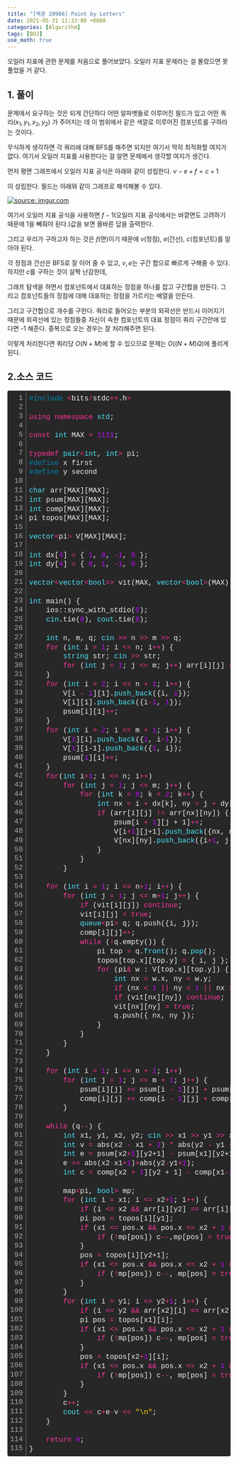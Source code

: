 ```yaml
---
title: "[백준 20966] Paint by Letters"
date: 2021-05-31 11:33:00 +0800
categories: [Algorithm]
tags: [BOJ]
use_math: true
---
```




  오일러 지표에 관한 문제를 처음으로 풀어보았다. 오일러 지표 문제라는 걸 몰랐으면 못 풀었을 거 같다.

## 1. 풀이

  문제에서 요구하는 것은 되게 간단하다 어떤 알파벳들로 이루어진 필드가 있고 어떤 쿼리$(x_1, y_1, x_2, y_2)$ 가 주어지는 데 이 범위에서 같은 색깔로 이루어진 컴포넌트를 구하라는 것이다.

 무식하게 생각하면 각 쿼리에 대해 BFS를 해주면 되지만 여기서 딱히 최적화할 여지가 없다. 여기서 오일러 지표를 사용한다는 걸 알면 문제에서 생각할 여지가 생긴다.

 먼저 평면 그래프에서 오일러 지표 공식은 아래와 같이 성립한다. $v-e+f=c+1$

이 성립한다.  필드는 아래와 같이 그래프로 해석해볼 수 있다.

<a href="https://imgur.com/cA6btIR"><img src="https://i.imgur.com/cA6btIR.png" title="source: imgur.com" /></a>

 여기서 오일러 지표 공식을 사용하면 $f-1$(오일러 지표 공식에서는 바깥면도 고려하기 때문에 1을 빼줘야 된다.)값을 보면 올바른 답을 출력한다.

 그리고 우리가 구하고자 하는 것은 $f$(면)이기 때문에 $v$(정점), $e$(간선), $c$(컴포넌트)를 알아야 된다.

 각 정점과 간선은 BFS로 잘 이어 줄 수 있고, $v, e$는 구간 합으로 빠르게 구해줄 수 있다. 하지만 $c$를 구하는 것이 살짝 난감한데,

 그래프 탐색을 하면서 컴포넌트에서 대표하는 정점을 하나를 잡고 구간합을 만든다. 그리고 컴포넌트들의 정점에 대해 대표하는 정점을 가르키는 배열을 만든다.

 그리고 구간합으로 개수를 구한다. 쿼리로 들어오는 부분의 외곽선은 반드시 이어지기 때문에 외곽선에 있는 정점들중 자신이 속한 컴포넌트의 대표 정점이 쿼리 구간안에 있다면 -1 해준다. 중복으로 오는 경우는 잘 처리해주면 된다.

 이렇게 처리한다면 쿼리당 $O(N+M)$에 할 수 있으므로 문제는 $O((N+M)Q)$에 풀리게 된다.

## 2.소스 코드

<div class="colorscripter-code" style="color:#f0f0f0;font-family:Consolas, 'Liberation Mono', Menlo, Courier, monospace !important; position:relative !important;overflow:auto"><table class="colorscripter-code-table" style="margin:0;padding:0;border:none;background-color:#272727;border-radius:4px;" cellspacing="0" cellpadding="0"><tr><td style="padding:6px;border-right:2px solid #4f4f4f"><div style="margin:0;padding:0;word-break:normal;text-align:right;color:#aaa;font-family:Consolas, 'Liberation Mono', Menlo, Courier, monospace !important;line-height:130%"><div style="line-height:130%">1</div><div style="line-height:130%">2</div><div style="line-height:130%">3</div><div style="line-height:130%">4</div><div style="line-height:130%">5</div><div style="line-height:130%">6</div><div style="line-height:130%">7</div><div style="line-height:130%">8</div><div style="line-height:130%">9</div><div style="line-height:130%">10</div><div style="line-height:130%">11</div><div style="line-height:130%">12</div><div style="line-height:130%">13</div><div style="line-height:130%">14</div><div style="line-height:130%">15</div><div style="line-height:130%">16</div><div style="line-height:130%">17</div><div style="line-height:130%">18</div><div style="line-height:130%">19</div><div style="line-height:130%">20</div><div style="line-height:130%">21</div><div style="line-height:130%">22</div><div style="line-height:130%">23</div><div style="line-height:130%">24</div><div style="line-height:130%">25</div><div style="line-height:130%">26</div><div style="line-height:130%">27</div><div style="line-height:130%">28</div><div style="line-height:130%">29</div><div style="line-height:130%">30</div><div style="line-height:130%">31</div><div style="line-height:130%">32</div><div style="line-height:130%">33</div><div style="line-height:130%">34</div><div style="line-height:130%">35</div><div style="line-height:130%">36</div><div style="line-height:130%">37</div><div style="line-height:130%">38</div><div style="line-height:130%">39</div><div style="line-height:130%">40</div><div style="line-height:130%">41</div><div style="line-height:130%">42</div><div style="line-height:130%">43</div><div style="line-height:130%">44</div><div style="line-height:130%">45</div><div style="line-height:130%">46</div><div style="line-height:130%">47</div><div style="line-height:130%">48</div><div style="line-height:130%">49</div><div style="line-height:130%">50</div><div style="line-height:130%">51</div><div style="line-height:130%">52</div><div style="line-height:130%">53</div><div style="line-height:130%">54</div><div style="line-height:130%">55</div><div style="line-height:130%">56</div><div style="line-height:130%">57</div><div style="line-height:130%">58</div><div style="line-height:130%">59</div><div style="line-height:130%">60</div><div style="line-height:130%">61</div><div style="line-height:130%">62</div><div style="line-height:130%">63</div><div style="line-height:130%">64</div><div style="line-height:130%">65</div><div style="line-height:130%">66</div><div style="line-height:130%">67</div><div style="line-height:130%">68</div><div style="line-height:130%">69</div><div style="line-height:130%">70</div><div style="line-height:130%">71</div><div style="line-height:130%">72</div><div style="line-height:130%">73</div><div style="line-height:130%">74</div><div style="line-height:130%">75</div><div style="line-height:130%">76</div><div style="line-height:130%">77</div><div style="line-height:130%">78</div><div style="line-height:130%">79</div><div style="line-height:130%">80</div><div style="line-height:130%">81</div><div style="line-height:130%">82</div><div style="line-height:130%">83</div><div style="line-height:130%">84</div><div style="line-height:130%">85</div><div style="line-height:130%">86</div><div style="line-height:130%">87</div><div style="line-height:130%">88</div><div style="line-height:130%">89</div><div style="line-height:130%">90</div><div style="line-height:130%">91</div><div style="line-height:130%">92</div><div style="line-height:130%">93</div><div style="line-height:130%">94</div><div style="line-height:130%">95</div><div style="line-height:130%">96</div><div style="line-height:130%">97</div><div style="line-height:130%">98</div><div style="line-height:130%">99</div><div style="line-height:130%">100</div><div style="line-height:130%">101</div><div style="line-height:130%">102</div><div style="line-height:130%">103</div><div style="line-height:130%">104</div><div style="line-height:130%">105</div><div style="line-height:130%">106</div><div style="line-height:130%">107</div><div style="line-height:130%">108</div><div style="line-height:130%">109</div><div style="line-height:130%">110</div><div style="line-height:130%">111</div><div style="line-height:130%">112</div><div style="line-height:130%">113</div><div style="line-height:130%">114</div><div style="line-height:130%">115</div></div></td><td style="padding:6px 0;text-align:left"><div style="margin:0;padding:0;color:#f0f0f0;font-family:Consolas, 'Liberation Mono', Menlo, Courier, monospace !important;line-height:130%"><div style="padding:0 6px; white-space:pre; line-height:130%"><span style="color:#0086b3">#include</span>&nbsp;<span style="color:#aaffaa"></span><span style="color:#ff3399">&lt;</span>bits<span style="color:#aaffaa"></span><span style="color:#ff3399">/</span>stdc<span style="color:#aaffaa"></span><span style="color:#ff3399">+</span><span style="color:#aaffaa"></span><span style="color:#ff3399">+</span>.h<span style="color:#aaffaa"></span><span style="color:#ff3399">&gt;</span></div><div style="padding:0 6px; white-space:pre; line-height:130%">&nbsp;</div><div style="padding:0 6px; white-space:pre; line-height:130%"><span style="color:#ff3399">using</span>&nbsp;<span style="color:#ff3399">namespace</span>&nbsp;<span style="color:#4be6fa">std</span>;</div><div style="padding:0 6px; white-space:pre; line-height:130%">&nbsp;</div><div style="padding:0 6px; white-space:pre; line-height:130%"><span style="color:#ff3399">const</span>&nbsp;<span style="color:#4be6fa">int</span>&nbsp;MAX&nbsp;<span style="color:#aaffaa"></span><span style="color:#ff3399">=</span>&nbsp;<span style="color:#c10aff">1111</span>;</div><div style="padding:0 6px; white-space:pre; line-height:130%">&nbsp;</div><div style="padding:0 6px; white-space:pre; line-height:130%"><span style="color:#ff3399">typedef</span>&nbsp;<span style="color:#4be6fa">pair</span><span style="color:#ff3399">&lt;</span><span style="color:#4be6fa">int</span>,&nbsp;<span style="color:#4be6fa">int</span><span style="color:#ff3399">&gt;</span>&nbsp;pi;</div><div style="padding:0 6px; white-space:pre; line-height:130%"><span style="color:#0086b3">#define</span>&nbsp;x&nbsp;first</div><div style="padding:0 6px; white-space:pre; line-height:130%"><span style="color:#0086b3">#define</span>&nbsp;y&nbsp;second</div><div style="padding:0 6px; white-space:pre; line-height:130%">&nbsp;</div><div style="padding:0 6px; white-space:pre; line-height:130%"><span style="color:#4be6fa">char</span>&nbsp;arr[MAX][MAX];</div><div style="padding:0 6px; white-space:pre; line-height:130%"><span style="color:#4be6fa">int</span>&nbsp;psum[MAX][MAX];</div><div style="padding:0 6px; white-space:pre; line-height:130%"><span style="color:#4be6fa">int</span>&nbsp;comp[MAX][MAX];</div><div style="padding:0 6px; white-space:pre; line-height:130%">pi&nbsp;topos[MAX][MAX];</div><div style="padding:0 6px; white-space:pre; line-height:130%">&nbsp;</div><div style="padding:0 6px; white-space:pre; line-height:130%"><span style="color:#4be6fa">vector</span><span style="color:#ff3399">&lt;</span>pi<span style="color:#aaffaa"></span><span style="color:#ff3399">&gt;</span>&nbsp;V[MAX][MAX];</div><div style="padding:0 6px; white-space:pre; line-height:130%">&nbsp;</div><div style="padding:0 6px; white-space:pre; line-height:130%"><span style="color:#4be6fa">int</span>&nbsp;dx[<span style="color:#c10aff">4</span>]&nbsp;<span style="color:#aaffaa"></span><span style="color:#ff3399">=</span>&nbsp;{&nbsp;<span style="color:#c10aff">1</span>,&nbsp;<span style="color:#c10aff">0</span>,&nbsp;<span style="color:#aaffaa"></span><span style="color:#ff3399">-</span><span style="color:#c10aff">1</span>,&nbsp;<span style="color:#c10aff">0</span>&nbsp;};</div><div style="padding:0 6px; white-space:pre; line-height:130%"><span style="color:#4be6fa">int</span>&nbsp;dy[<span style="color:#c10aff">4</span>]&nbsp;<span style="color:#aaffaa"></span><span style="color:#ff3399">=</span>&nbsp;{&nbsp;<span style="color:#c10aff">0</span>,&nbsp;<span style="color:#c10aff">1</span>,&nbsp;<span style="color:#aaffaa"></span><span style="color:#ff3399">-</span><span style="color:#c10aff">1</span>,&nbsp;<span style="color:#c10aff">0</span>&nbsp;};</div><div style="padding:0 6px; white-space:pre; line-height:130%">&nbsp;</div><div style="padding:0 6px; white-space:pre; line-height:130%"><span style="color:#4be6fa">vector</span><span style="color:#ff3399">&lt;</span><span style="color:#4be6fa">vector</span><span style="color:#ff3399">&lt;</span><span style="color:#4be6fa">bool</span><span style="color:#ff3399">&gt;</span><span style="color:#aaffaa"></span><span style="color:#ff3399">&gt;</span>&nbsp;vit(MAX,&nbsp;<span style="color:#4be6fa">vector</span><span style="color:#ff3399">&lt;</span><span style="color:#4be6fa">bool</span><span style="color:#ff3399">&gt;</span>(MAX));</div><div style="padding:0 6px; white-space:pre; line-height:130%">&nbsp;</div><div style="padding:0 6px; white-space:pre; line-height:130%"><span style="color:#4be6fa">int</span>&nbsp;main()&nbsp;{</div><div style="padding:0 6px; white-space:pre; line-height:130%">&nbsp;&nbsp;&nbsp;&nbsp;ios::sync_with_stdio(<span style="color:#c10aff">0</span>);</div><div style="padding:0 6px; white-space:pre; line-height:130%">&nbsp;&nbsp;&nbsp;&nbsp;<span style="color:#4be6fa">cin</span>.tie(<span style="color:#c10aff">0</span>),&nbsp;<span style="color:#4be6fa">cout</span>.tie(<span style="color:#c10aff">0</span>);</div><div style="padding:0 6px; white-space:pre; line-height:130%">&nbsp;</div><div style="padding:0 6px; white-space:pre; line-height:130%">&nbsp;&nbsp;&nbsp;&nbsp;<span style="color:#4be6fa">int</span>&nbsp;n,&nbsp;m,&nbsp;q;&nbsp;<span style="color:#4be6fa">cin</span>&nbsp;<span style="color:#aaffaa"></span><span style="color:#ff3399">&gt;</span><span style="color:#aaffaa"></span><span style="color:#ff3399">&gt;</span>&nbsp;n&nbsp;<span style="color:#aaffaa"></span><span style="color:#ff3399">&gt;</span><span style="color:#aaffaa"></span><span style="color:#ff3399">&gt;</span>&nbsp;m&nbsp;<span style="color:#aaffaa"></span><span style="color:#ff3399">&gt;</span><span style="color:#aaffaa"></span><span style="color:#ff3399">&gt;</span>&nbsp;q;</div><div style="padding:0 6px; white-space:pre; line-height:130%">&nbsp;&nbsp;&nbsp;&nbsp;<span style="color:#ff3399">for</span>&nbsp;(<span style="color:#4be6fa">int</span>&nbsp;i&nbsp;<span style="color:#aaffaa"></span><span style="color:#ff3399">=</span>&nbsp;<span style="color:#c10aff">1</span>;&nbsp;i&nbsp;<span style="color:#aaffaa"></span><span style="color:#ff3399">&lt;</span><span style="color:#aaffaa"></span><span style="color:#ff3399">=</span>&nbsp;n;&nbsp;i<span style="color:#aaffaa"></span><span style="color:#ff3399">+</span><span style="color:#aaffaa"></span><span style="color:#ff3399">+</span>)&nbsp;{</div><div style="padding:0 6px; white-space:pre; line-height:130%">&nbsp;&nbsp;&nbsp;&nbsp;&nbsp;&nbsp;&nbsp;&nbsp;<span style="color:#4be6fa">string</span>&nbsp;str;&nbsp;<span style="color:#4be6fa">cin</span>&nbsp;<span style="color:#aaffaa"></span><span style="color:#ff3399">&gt;</span><span style="color:#aaffaa"></span><span style="color:#ff3399">&gt;</span>&nbsp;str;</div><div style="padding:0 6px; white-space:pre; line-height:130%">&nbsp;&nbsp;&nbsp;&nbsp;&nbsp;&nbsp;&nbsp;&nbsp;<span style="color:#ff3399">for</span>&nbsp;(<span style="color:#4be6fa">int</span>&nbsp;j&nbsp;<span style="color:#aaffaa"></span><span style="color:#ff3399">=</span>&nbsp;<span style="color:#c10aff">1</span>;&nbsp;j&nbsp;<span style="color:#aaffaa"></span><span style="color:#ff3399">&lt;</span><span style="color:#aaffaa"></span><span style="color:#ff3399">=</span>&nbsp;m;&nbsp;j<span style="color:#aaffaa"></span><span style="color:#ff3399">+</span><span style="color:#aaffaa"></span><span style="color:#ff3399">+</span>)&nbsp;arr[i][j]&nbsp;<span style="color:#aaffaa"></span><span style="color:#ff3399">=</span>&nbsp;str[j<span style="color:#aaffaa"></span><span style="color:#ff3399">-</span><span style="color:#c10aff">1</span>];</div><div style="padding:0 6px; white-space:pre; line-height:130%">&nbsp;&nbsp;&nbsp;&nbsp;}</div><div style="padding:0 6px; white-space:pre; line-height:130%">&nbsp;&nbsp;&nbsp;&nbsp;<span style="color:#ff3399">for</span>&nbsp;(<span style="color:#4be6fa">int</span>&nbsp;i&nbsp;<span style="color:#aaffaa"></span><span style="color:#ff3399">=</span>&nbsp;<span style="color:#c10aff">2</span>;&nbsp;i&nbsp;<span style="color:#aaffaa"></span><span style="color:#ff3399">&lt;</span><span style="color:#aaffaa"></span><span style="color:#ff3399">=</span>&nbsp;n&nbsp;<span style="color:#aaffaa"></span><span style="color:#ff3399">+</span>&nbsp;<span style="color:#c10aff">1</span>;&nbsp;i<span style="color:#aaffaa"></span><span style="color:#ff3399">+</span><span style="color:#aaffaa"></span><span style="color:#ff3399">+</span>)&nbsp;{</div><div style="padding:0 6px; white-space:pre; line-height:130%">&nbsp;&nbsp;&nbsp;&nbsp;&nbsp;&nbsp;&nbsp;&nbsp;V[i&nbsp;<span style="color:#aaffaa"></span><span style="color:#ff3399">-</span>&nbsp;<span style="color:#c10aff">1</span>][1].<span style="color:#4be6fa">push_back</span>({i,&nbsp;<span style="color:#c10aff">1</span>});</div><div style="padding:0 6px; white-space:pre; line-height:130%">&nbsp;&nbsp;&nbsp;&nbsp;&nbsp;&nbsp;&nbsp;&nbsp;V[i][1].<span style="color:#4be6fa">push_back</span>({i<span style="color:#aaffaa"></span><span style="color:#ff3399">-</span><span style="color:#c10aff">1</span>,&nbsp;<span style="color:#c10aff">1</span>});</div><div style="padding:0 6px; white-space:pre; line-height:130%">&nbsp;&nbsp;&nbsp;&nbsp;&nbsp;&nbsp;&nbsp;&nbsp;psum[i][1]<span style="color:#aaffaa"></span><span style="color:#ff3399">+</span><span style="color:#aaffaa"></span><span style="color:#ff3399">+</span>;</div><div style="padding:0 6px; white-space:pre; line-height:130%">&nbsp;&nbsp;&nbsp;&nbsp;}</div><div style="padding:0 6px; white-space:pre; line-height:130%">&nbsp;&nbsp;&nbsp;&nbsp;<span style="color:#ff3399">for</span>&nbsp;(<span style="color:#4be6fa">int</span>&nbsp;i&nbsp;<span style="color:#aaffaa"></span><span style="color:#ff3399">=</span>&nbsp;<span style="color:#c10aff">2</span>;&nbsp;i&nbsp;<span style="color:#aaffaa"></span><span style="color:#ff3399">&lt;</span><span style="color:#aaffaa"></span><span style="color:#ff3399">=</span>&nbsp;m&nbsp;<span style="color:#aaffaa"></span><span style="color:#ff3399">+</span>&nbsp;<span style="color:#c10aff">1</span>;&nbsp;i<span style="color:#aaffaa"></span><span style="color:#ff3399">+</span><span style="color:#aaffaa"></span><span style="color:#ff3399">+</span>)&nbsp;{</div><div style="padding:0 6px; white-space:pre; line-height:130%">&nbsp;&nbsp;&nbsp;&nbsp;&nbsp;&nbsp;&nbsp;&nbsp;V[<span style="color:#c10aff">1</span>][i].<span style="color:#4be6fa">push_back</span>({<span style="color:#c10aff">1</span>,&nbsp;i<span style="color:#aaffaa"></span><span style="color:#ff3399">-</span><span style="color:#c10aff">1</span>});</div><div style="padding:0 6px; white-space:pre; line-height:130%">&nbsp;&nbsp;&nbsp;&nbsp;&nbsp;&nbsp;&nbsp;&nbsp;V[<span style="color:#c10aff">1</span>][i-1].<span style="color:#4be6fa">push_back</span>({<span style="color:#c10aff">1</span>,&nbsp;i});</div><div style="padding:0 6px; white-space:pre; line-height:130%">&nbsp;&nbsp;&nbsp;&nbsp;&nbsp;&nbsp;&nbsp;&nbsp;psum[<span style="color:#c10aff">1</span>][i]<span style="color:#aaffaa"></span><span style="color:#ff3399">+</span><span style="color:#aaffaa"></span><span style="color:#ff3399">+</span>;</div><div style="padding:0 6px; white-space:pre; line-height:130%">&nbsp;&nbsp;&nbsp;&nbsp;}</div><div style="padding:0 6px; white-space:pre; line-height:130%">&nbsp;&nbsp;&nbsp;&nbsp;<span style="color:#ff3399">for</span>(<span style="color:#4be6fa">int</span>&nbsp;i<span style="color:#aaffaa"></span><span style="color:#ff3399">=</span><span style="color:#c10aff">1</span>;&nbsp;i&nbsp;<span style="color:#aaffaa"></span><span style="color:#ff3399">&lt;</span><span style="color:#aaffaa"></span><span style="color:#ff3399">=</span>&nbsp;n;&nbsp;i<span style="color:#aaffaa"></span><span style="color:#ff3399">+</span><span style="color:#aaffaa"></span><span style="color:#ff3399">+</span>)</div><div style="padding:0 6px; white-space:pre; line-height:130%">&nbsp;&nbsp;&nbsp;&nbsp;&nbsp;&nbsp;&nbsp;&nbsp;<span style="color:#ff3399">for</span>&nbsp;(<span style="color:#4be6fa">int</span>&nbsp;j&nbsp;<span style="color:#aaffaa"></span><span style="color:#ff3399">=</span>&nbsp;<span style="color:#c10aff">1</span>;&nbsp;j&nbsp;<span style="color:#aaffaa"></span><span style="color:#ff3399">&lt;</span><span style="color:#aaffaa"></span><span style="color:#ff3399">=</span>&nbsp;m;&nbsp;j<span style="color:#aaffaa"></span><span style="color:#ff3399">+</span><span style="color:#aaffaa"></span><span style="color:#ff3399">+</span>)&nbsp;{</div><div style="padding:0 6px; white-space:pre; line-height:130%">&nbsp;&nbsp;&nbsp;&nbsp;&nbsp;&nbsp;&nbsp;&nbsp;&nbsp;&nbsp;&nbsp;&nbsp;<span style="color:#ff3399">for</span>&nbsp;(<span style="color:#4be6fa">int</span>&nbsp;k&nbsp;<span style="color:#aaffaa"></span><span style="color:#ff3399">=</span>&nbsp;<span style="color:#c10aff">0</span>;&nbsp;k&nbsp;<span style="color:#aaffaa"></span><span style="color:#ff3399">&lt;</span>&nbsp;<span style="color:#c10aff">2</span>;&nbsp;k<span style="color:#aaffaa"></span><span style="color:#ff3399">+</span><span style="color:#aaffaa"></span><span style="color:#ff3399">+</span>)&nbsp;{</div><div style="padding:0 6px; white-space:pre; line-height:130%">&nbsp;&nbsp;&nbsp;&nbsp;&nbsp;&nbsp;&nbsp;&nbsp;&nbsp;&nbsp;&nbsp;&nbsp;&nbsp;&nbsp;&nbsp;&nbsp;<span style="color:#4be6fa">int</span>&nbsp;nx&nbsp;<span style="color:#aaffaa"></span><span style="color:#ff3399">=</span>&nbsp;i&nbsp;<span style="color:#aaffaa"></span><span style="color:#ff3399">+</span>&nbsp;dx[k],&nbsp;ny&nbsp;<span style="color:#aaffaa"></span><span style="color:#ff3399">=</span>&nbsp;j&nbsp;<span style="color:#aaffaa"></span><span style="color:#ff3399">+</span>&nbsp;dy[k];</div><div style="padding:0 6px; white-space:pre; line-height:130%">&nbsp;&nbsp;&nbsp;&nbsp;&nbsp;&nbsp;&nbsp;&nbsp;&nbsp;&nbsp;&nbsp;&nbsp;&nbsp;&nbsp;&nbsp;&nbsp;<span style="color:#ff3399">if</span>&nbsp;(arr[i][j]&nbsp;<span style="color:#aaffaa"></span><span style="color:#ff3399">!</span><span style="color:#aaffaa"></span><span style="color:#ff3399">=</span>&nbsp;arr[nx][ny])&nbsp;{</div><div style="padding:0 6px; white-space:pre; line-height:130%">&nbsp;&nbsp;&nbsp;&nbsp;&nbsp;&nbsp;&nbsp;&nbsp;&nbsp;&nbsp;&nbsp;&nbsp;&nbsp;&nbsp;&nbsp;&nbsp;&nbsp;&nbsp;&nbsp;&nbsp;psum[i&nbsp;<span style="color:#aaffaa"></span><span style="color:#ff3399">+</span>&nbsp;<span style="color:#c10aff">1</span>][j + 1]<span style="color:#aaffaa"></span><span style="color:#ff3399">+</span><span style="color:#aaffaa"></span><span style="color:#ff3399">+</span>;</div><div style="padding:0 6px; white-space:pre; line-height:130%">&nbsp;&nbsp;&nbsp;&nbsp;&nbsp;&nbsp;&nbsp;&nbsp;&nbsp;&nbsp;&nbsp;&nbsp;&nbsp;&nbsp;&nbsp;&nbsp;&nbsp;&nbsp;&nbsp;&nbsp;V[i<span style="color:#aaffaa"></span><span style="color:#ff3399">+</span><span style="color:#c10aff">1</span>][j+1].<span style="color:#4be6fa">push_back</span>({nx,&nbsp;ny});</div><div style="padding:0 6px; white-space:pre; line-height:130%">&nbsp;&nbsp;&nbsp;&nbsp;&nbsp;&nbsp;&nbsp;&nbsp;&nbsp;&nbsp;&nbsp;&nbsp;&nbsp;&nbsp;&nbsp;&nbsp;&nbsp;&nbsp;&nbsp;&nbsp;V[nx][ny].<span style="color:#4be6fa">push_back</span>({i<span style="color:#aaffaa"></span><span style="color:#ff3399">+</span><span style="color:#c10aff">1</span>,&nbsp;j<span style="color:#aaffaa"></span><span style="color:#ff3399">+</span><span style="color:#c10aff">1</span>});</div><div style="padding:0 6px; white-space:pre; line-height:130%">&nbsp;&nbsp;&nbsp;&nbsp;&nbsp;&nbsp;&nbsp;&nbsp;&nbsp;&nbsp;&nbsp;&nbsp;&nbsp;&nbsp;&nbsp;&nbsp;}</div><div style="padding:0 6px; white-space:pre; line-height:130%">&nbsp;&nbsp;&nbsp;&nbsp;&nbsp;&nbsp;&nbsp;&nbsp;&nbsp;&nbsp;&nbsp;&nbsp;}</div><div style="padding:0 6px; white-space:pre; line-height:130%">&nbsp;&nbsp;&nbsp;&nbsp;&nbsp;&nbsp;&nbsp;&nbsp;}</div><div style="padding:0 6px; white-space:pre; line-height:130%">&nbsp;</div><div style="padding:0 6px; white-space:pre; line-height:130%">&nbsp;&nbsp;&nbsp;&nbsp;<span style="color:#ff3399">for</span>&nbsp;(<span style="color:#4be6fa">int</span>&nbsp;i&nbsp;<span style="color:#aaffaa"></span><span style="color:#ff3399">=</span>&nbsp;<span style="color:#c10aff">1</span>;&nbsp;i&nbsp;<span style="color:#aaffaa"></span><span style="color:#ff3399">&lt;</span><span style="color:#aaffaa"></span><span style="color:#ff3399">=</span>&nbsp;n<span style="color:#aaffaa"></span><span style="color:#ff3399">+</span><span style="color:#c10aff">1</span>;&nbsp;i<span style="color:#aaffaa"></span><span style="color:#ff3399">+</span><span style="color:#aaffaa"></span><span style="color:#ff3399">+</span>)&nbsp;{</div><div style="padding:0 6px; white-space:pre; line-height:130%">&nbsp;&nbsp;&nbsp;&nbsp;&nbsp;&nbsp;&nbsp;&nbsp;<span style="color:#ff3399">for</span>&nbsp;(<span style="color:#4be6fa">int</span>&nbsp;j&nbsp;<span style="color:#aaffaa"></span><span style="color:#ff3399">=</span>&nbsp;<span style="color:#c10aff">1</span>;&nbsp;j&nbsp;<span style="color:#aaffaa"></span><span style="color:#ff3399">&lt;</span><span style="color:#aaffaa"></span><span style="color:#ff3399">=</span>&nbsp;m<span style="color:#aaffaa"></span><span style="color:#ff3399">+</span><span style="color:#c10aff">1</span>;&nbsp;j<span style="color:#aaffaa"></span><span style="color:#ff3399">+</span><span style="color:#aaffaa"></span><span style="color:#ff3399">+</span>)&nbsp;{</div><div style="padding:0 6px; white-space:pre; line-height:130%">&nbsp;&nbsp;&nbsp;&nbsp;&nbsp;&nbsp;&nbsp;&nbsp;&nbsp;&nbsp;&nbsp;&nbsp;<span style="color:#ff3399">if</span>&nbsp;(vit[i][j])&nbsp;<span style="color:#ff3399">continue</span>;</div><div style="padding:0 6px; white-space:pre; line-height:130%">&nbsp;&nbsp;&nbsp;&nbsp;&nbsp;&nbsp;&nbsp;&nbsp;&nbsp;&nbsp;&nbsp;&nbsp;vit[i][j]&nbsp;<span style="color:#aaffaa"></span><span style="color:#ff3399">=</span>&nbsp;<span style="color:#ff3399">true</span>;</div><div style="padding:0 6px; white-space:pre; line-height:130%">&nbsp;&nbsp;&nbsp;&nbsp;&nbsp;&nbsp;&nbsp;&nbsp;&nbsp;&nbsp;&nbsp;&nbsp;<span style="color:#4be6fa">queue</span><span style="color:#ff3399">&lt;</span>pi<span style="color:#aaffaa"></span><span style="color:#ff3399">&gt;</span>&nbsp;q;&nbsp;q.push({i,&nbsp;j});</div><div style="padding:0 6px; white-space:pre; line-height:130%">&nbsp;&nbsp;&nbsp;&nbsp;&nbsp;&nbsp;&nbsp;&nbsp;&nbsp;&nbsp;&nbsp;&nbsp;comp[i][j]<span style="color:#aaffaa"></span><span style="color:#ff3399">+</span><span style="color:#aaffaa"></span><span style="color:#ff3399">+</span>;</div><div style="padding:0 6px; white-space:pre; line-height:130%">&nbsp;&nbsp;&nbsp;&nbsp;&nbsp;&nbsp;&nbsp;&nbsp;&nbsp;&nbsp;&nbsp;&nbsp;<span style="color:#ff3399">while</span>&nbsp;(<span style="color:#aaffaa"></span><span style="color:#ff3399">!</span>q.empty())&nbsp;{</div><div style="padding:0 6px; white-space:pre; line-height:130%">&nbsp;&nbsp;&nbsp;&nbsp;&nbsp;&nbsp;&nbsp;&nbsp;&nbsp;&nbsp;&nbsp;&nbsp;&nbsp;&nbsp;&nbsp;&nbsp;pi&nbsp;top&nbsp;<span style="color:#aaffaa"></span><span style="color:#ff3399">=</span>&nbsp;q.<span style="color:#4be6fa">front</span>();&nbsp;q.<span style="color:#4be6fa">pop</span>();</div><div style="padding:0 6px; white-space:pre; line-height:130%">&nbsp;&nbsp;&nbsp;&nbsp;&nbsp;&nbsp;&nbsp;&nbsp;&nbsp;&nbsp;&nbsp;&nbsp;&nbsp;&nbsp;&nbsp;&nbsp;topos[top.x][top.y]&nbsp;<span style="color:#aaffaa"></span><span style="color:#ff3399">=</span>&nbsp;{&nbsp;i,&nbsp;j&nbsp;};</div><div style="padding:0 6px; white-space:pre; line-height:130%">&nbsp;&nbsp;&nbsp;&nbsp;&nbsp;&nbsp;&nbsp;&nbsp;&nbsp;&nbsp;&nbsp;&nbsp;&nbsp;&nbsp;&nbsp;&nbsp;<span style="color:#ff3399">for</span>&nbsp;(pi<span style="color:#aaffaa"></span><span style="color:#ff3399">&amp;</span>&nbsp;w&nbsp;:&nbsp;V[top.x][top.y])&nbsp;{</div><div style="padding:0 6px; white-space:pre; line-height:130%">&nbsp;&nbsp;&nbsp;&nbsp;&nbsp;&nbsp;&nbsp;&nbsp;&nbsp;&nbsp;&nbsp;&nbsp;&nbsp;&nbsp;&nbsp;&nbsp;&nbsp;&nbsp;&nbsp;&nbsp;<span style="color:#4be6fa">int</span>&nbsp;nx&nbsp;<span style="color:#aaffaa"></span><span style="color:#ff3399">=</span>&nbsp;w.x,&nbsp;ny&nbsp;<span style="color:#aaffaa"></span><span style="color:#ff3399">=</span>&nbsp;w.y;</div><div style="padding:0 6px; white-space:pre; line-height:130%">&nbsp;&nbsp;&nbsp;&nbsp;&nbsp;&nbsp;&nbsp;&nbsp;&nbsp;&nbsp;&nbsp;&nbsp;&nbsp;&nbsp;&nbsp;&nbsp;&nbsp;&nbsp;&nbsp;&nbsp;<span style="color:#ff3399">if</span>&nbsp;(nx&nbsp;<span style="color:#aaffaa"></span><span style="color:#ff3399">&lt;</span>&nbsp;<span style="color:#c10aff">1</span>&nbsp;<span style="color:#aaffaa"></span><span style="color:#ff3399">|</span><span style="color:#aaffaa"></span><span style="color:#ff3399">|</span>&nbsp;ny&nbsp;<span style="color:#aaffaa"></span><span style="color:#ff3399">&lt;</span>&nbsp;<span style="color:#c10aff">1</span>&nbsp;<span style="color:#aaffaa"></span><span style="color:#ff3399">|</span><span style="color:#aaffaa"></span><span style="color:#ff3399">|</span>&nbsp;nx&nbsp;<span style="color:#aaffaa"></span><span style="color:#ff3399">&gt;</span>&nbsp;n&nbsp;<span style="color:#aaffaa"></span><span style="color:#ff3399">+</span>&nbsp;<span style="color:#c10aff">1</span>&nbsp;<span style="color:#aaffaa"></span><span style="color:#ff3399">|</span><span style="color:#aaffaa"></span><span style="color:#ff3399">|</span>&nbsp;ny&nbsp;<span style="color:#aaffaa"></span><span style="color:#ff3399">&gt;</span>&nbsp;m&nbsp;<span style="color:#aaffaa"></span><span style="color:#ff3399">+</span>&nbsp;<span style="color:#c10aff">1</span>)&nbsp;<span style="color:#ff3399">continue</span>;</div><div style="padding:0 6px; white-space:pre; line-height:130%">&nbsp;&nbsp;&nbsp;&nbsp;&nbsp;&nbsp;&nbsp;&nbsp;&nbsp;&nbsp;&nbsp;&nbsp;&nbsp;&nbsp;&nbsp;&nbsp;&nbsp;&nbsp;&nbsp;&nbsp;<span style="color:#ff3399">if</span>&nbsp;(vit[nx][ny])&nbsp;<span style="color:#ff3399">continue</span>;</div><div style="padding:0 6px; white-space:pre; line-height:130%">&nbsp;&nbsp;&nbsp;&nbsp;&nbsp;&nbsp;&nbsp;&nbsp;&nbsp;&nbsp;&nbsp;&nbsp;&nbsp;&nbsp;&nbsp;&nbsp;&nbsp;&nbsp;&nbsp;&nbsp;vit[nx][ny]&nbsp;<span style="color:#aaffaa"></span><span style="color:#ff3399">=</span>&nbsp;<span style="color:#ff3399">true</span>;</div><div style="padding:0 6px; white-space:pre; line-height:130%">&nbsp;&nbsp;&nbsp;&nbsp;&nbsp;&nbsp;&nbsp;&nbsp;&nbsp;&nbsp;&nbsp;&nbsp;&nbsp;&nbsp;&nbsp;&nbsp;&nbsp;&nbsp;&nbsp;&nbsp;q.push({&nbsp;nx,&nbsp;ny&nbsp;});</div><div style="padding:0 6px; white-space:pre; line-height:130%">&nbsp;&nbsp;&nbsp;&nbsp;&nbsp;&nbsp;&nbsp;&nbsp;&nbsp;&nbsp;&nbsp;&nbsp;&nbsp;&nbsp;&nbsp;&nbsp;}</div><div style="padding:0 6px; white-space:pre; line-height:130%">&nbsp;&nbsp;&nbsp;&nbsp;&nbsp;&nbsp;&nbsp;&nbsp;&nbsp;&nbsp;&nbsp;&nbsp;}</div><div style="padding:0 6px; white-space:pre; line-height:130%">&nbsp;&nbsp;&nbsp;&nbsp;&nbsp;&nbsp;&nbsp;&nbsp;}</div><div style="padding:0 6px; white-space:pre; line-height:130%">&nbsp;&nbsp;&nbsp;&nbsp;}</div><div style="padding:0 6px; white-space:pre; line-height:130%">&nbsp;</div><div style="padding:0 6px; white-space:pre; line-height:130%">&nbsp;&nbsp;&nbsp;&nbsp;<span style="color:#ff3399">for</span>&nbsp;(<span style="color:#4be6fa">int</span>&nbsp;i&nbsp;<span style="color:#aaffaa"></span><span style="color:#ff3399">=</span>&nbsp;<span style="color:#c10aff">1</span>;&nbsp;i&nbsp;<span style="color:#aaffaa"></span><span style="color:#ff3399">&lt;</span><span style="color:#aaffaa"></span><span style="color:#ff3399">=</span>&nbsp;n&nbsp;<span style="color:#aaffaa"></span><span style="color:#ff3399">+</span>&nbsp;<span style="color:#c10aff">1</span>;&nbsp;i<span style="color:#aaffaa"></span><span style="color:#ff3399">+</span><span style="color:#aaffaa"></span><span style="color:#ff3399">+</span>)</div><div style="padding:0 6px; white-space:pre; line-height:130%">&nbsp;&nbsp;&nbsp;&nbsp;&nbsp;&nbsp;&nbsp;&nbsp;<span style="color:#ff3399">for</span>&nbsp;(<span style="color:#4be6fa">int</span>&nbsp;j&nbsp;<span style="color:#aaffaa"></span><span style="color:#ff3399">=</span>&nbsp;<span style="color:#c10aff">1</span>;&nbsp;j&nbsp;<span style="color:#aaffaa"></span><span style="color:#ff3399">&lt;</span><span style="color:#aaffaa"></span><span style="color:#ff3399">=</span>&nbsp;m&nbsp;<span style="color:#aaffaa"></span><span style="color:#ff3399">+</span>&nbsp;<span style="color:#c10aff">1</span>;&nbsp;j<span style="color:#aaffaa"></span><span style="color:#ff3399">+</span><span style="color:#aaffaa"></span><span style="color:#ff3399">+</span>)&nbsp;{</div><div style="padding:0 6px; white-space:pre; line-height:130%">&nbsp;&nbsp;&nbsp;&nbsp;&nbsp;&nbsp;&nbsp;&nbsp;&nbsp;&nbsp;&nbsp;&nbsp;psum[i][j]&nbsp;<span style="color:#aaffaa"></span><span style="color:#ff3399">+</span><span style="color:#aaffaa"></span><span style="color:#ff3399">=</span>&nbsp;psum[i&nbsp;<span style="color:#aaffaa"></span><span style="color:#ff3399">-</span>&nbsp;<span style="color:#c10aff">1</span>][j]&nbsp;<span style="color:#aaffaa"></span><span style="color:#ff3399">+</span>&nbsp;psum[i][j - 1]&nbsp;<span style="color:#aaffaa"></span><span style="color:#ff3399">-</span>&nbsp;psum[i&nbsp;<span style="color:#aaffaa"></span><span style="color:#ff3399">-</span>&nbsp;<span style="color:#c10aff">1</span>][j - 1];</div><div style="padding:0 6px; white-space:pre; line-height:130%">&nbsp;&nbsp;&nbsp;&nbsp;&nbsp;&nbsp;&nbsp;&nbsp;&nbsp;&nbsp;&nbsp;&nbsp;comp[i][j]&nbsp;<span style="color:#aaffaa"></span><span style="color:#ff3399">+</span><span style="color:#aaffaa"></span><span style="color:#ff3399">=</span>&nbsp;comp[i&nbsp;<span style="color:#aaffaa"></span><span style="color:#ff3399">-</span>&nbsp;<span style="color:#c10aff">1</span>][j]&nbsp;<span style="color:#aaffaa"></span><span style="color:#ff3399">+</span>&nbsp;comp[i][j - 1]&nbsp;<span style="color:#aaffaa"></span><span style="color:#ff3399">-</span>&nbsp;comp[i&nbsp;<span style="color:#aaffaa"></span><span style="color:#ff3399">-</span>&nbsp;<span style="color:#c10aff">1</span>][j - 1];</div><div style="padding:0 6px; white-space:pre; line-height:130%">&nbsp;&nbsp;&nbsp;&nbsp;&nbsp;&nbsp;&nbsp;&nbsp;}</div><div style="padding:0 6px; white-space:pre; line-height:130%">&nbsp;</div><div style="padding:0 6px; white-space:pre; line-height:130%">&nbsp;&nbsp;&nbsp;&nbsp;<span style="color:#ff3399">while</span>&nbsp;(q<span style="color:#aaffaa"></span><span style="color:#ff3399">-</span><span style="color:#aaffaa"></span><span style="color:#ff3399">-</span>)&nbsp;{</div><div style="padding:0 6px; white-space:pre; line-height:130%">&nbsp;&nbsp;&nbsp;&nbsp;&nbsp;&nbsp;&nbsp;&nbsp;<span style="color:#4be6fa">int</span>&nbsp;x1,&nbsp;y1,&nbsp;x2,&nbsp;y2;&nbsp;<span style="color:#4be6fa">cin</span>&nbsp;<span style="color:#aaffaa"></span><span style="color:#ff3399">&gt;</span><span style="color:#aaffaa"></span><span style="color:#ff3399">&gt;</span>&nbsp;x1&nbsp;<span style="color:#aaffaa"></span><span style="color:#ff3399">&gt;</span><span style="color:#aaffaa"></span><span style="color:#ff3399">&gt;</span>&nbsp;y1&nbsp;<span style="color:#aaffaa"></span><span style="color:#ff3399">&gt;</span><span style="color:#aaffaa"></span><span style="color:#ff3399">&gt;</span>&nbsp;x2&nbsp;<span style="color:#aaffaa"></span><span style="color:#ff3399">&gt;</span><span style="color:#aaffaa"></span><span style="color:#ff3399">&gt;</span>&nbsp;y2;</div><div style="padding:0 6px; white-space:pre; line-height:130%">&nbsp;&nbsp;&nbsp;&nbsp;&nbsp;&nbsp;&nbsp;&nbsp;<span style="color:#4be6fa">int</span>&nbsp;v&nbsp;<span style="color:#aaffaa"></span><span style="color:#ff3399">=</span>&nbsp;abs(x2&nbsp;<span style="color:#aaffaa"></span><span style="color:#ff3399">-</span>&nbsp;x1&nbsp;<span style="color:#aaffaa"></span><span style="color:#ff3399">+</span>&nbsp;<span style="color:#c10aff">2</span>)&nbsp;<span style="color:#aaffaa"></span><span style="color:#ff3399">*</span>&nbsp;abs(y2&nbsp;<span style="color:#aaffaa"></span><span style="color:#ff3399">-</span>&nbsp;y1&nbsp;<span style="color:#aaffaa"></span><span style="color:#ff3399">+</span>&nbsp;<span style="color:#c10aff">2</span>);</div><div style="padding:0 6px; white-space:pre; line-height:130%">&nbsp;&nbsp;&nbsp;&nbsp;&nbsp;&nbsp;&nbsp;&nbsp;<span style="color:#4be6fa">int</span>&nbsp;e&nbsp;<span style="color:#aaffaa"></span><span style="color:#ff3399">=</span>&nbsp;psum[x2<span style="color:#aaffaa"></span><span style="color:#ff3399">+</span><span style="color:#c10aff">1</span>][y2+1]&nbsp;<span style="color:#aaffaa"></span><span style="color:#ff3399">-</span>&nbsp;psum[x1][y2+1]&nbsp;<span style="color:#aaffaa"></span><span style="color:#ff3399">-</span>&nbsp;psum[x2<span style="color:#aaffaa"></span><span style="color:#ff3399">+</span><span style="color:#c10aff">1</span>][y1]&nbsp;<span style="color:#aaffaa"></span><span style="color:#ff3399">+</span>&nbsp;psum[x1][y1];</div><div style="padding:0 6px; white-space:pre; line-height:130%">&nbsp;&nbsp;&nbsp;&nbsp;&nbsp;&nbsp;&nbsp;&nbsp;e&nbsp;<span style="color:#aaffaa"></span><span style="color:#ff3399">+</span><span style="color:#aaffaa"></span><span style="color:#ff3399">=</span>&nbsp;abs(x2<span style="color:#aaffaa"></span><span style="color:#ff3399">-</span>x1<span style="color:#aaffaa"></span><span style="color:#ff3399">+</span><span style="color:#c10aff">1</span>)<span style="color:#aaffaa"></span><span style="color:#ff3399">+</span>abs(y2<span style="color:#aaffaa"></span><span style="color:#ff3399">-</span>y1<span style="color:#aaffaa"></span><span style="color:#ff3399">+</span><span style="color:#c10aff">1</span>);</div><div style="padding:0 6px; white-space:pre; line-height:130%">&nbsp;&nbsp;&nbsp;&nbsp;&nbsp;&nbsp;&nbsp;&nbsp;<span style="color:#4be6fa">int</span>&nbsp;c&nbsp;<span style="color:#aaffaa"></span><span style="color:#ff3399">=</span>&nbsp;comp[x2&nbsp;<span style="color:#aaffaa"></span><span style="color:#ff3399">+</span>&nbsp;<span style="color:#c10aff">1</span>][y2 + 1]&nbsp;<span style="color:#aaffaa"></span><span style="color:#ff3399">-</span>&nbsp;comp[x1<span style="color:#aaffaa"></span><span style="color:#ff3399">-</span><span style="color:#c10aff">1</span>][y2 + 1]&nbsp;<span style="color:#aaffaa"></span><span style="color:#ff3399">-</span>&nbsp;comp[x2&nbsp;<span style="color:#aaffaa"></span><span style="color:#ff3399">+</span>&nbsp;<span style="color:#c10aff">1</span>][y1-1]&nbsp;<span style="color:#aaffaa"></span><span style="color:#ff3399">+</span>&nbsp;comp[x1<span style="color:#aaffaa"></span><span style="color:#ff3399">-</span><span style="color:#c10aff">1</span>][y1-1];</div><div style="padding:0 6px; white-space:pre; line-height:130%">&nbsp;</div><div style="padding:0 6px; white-space:pre; line-height:130%">&nbsp;&nbsp;&nbsp;&nbsp;&nbsp;&nbsp;&nbsp;&nbsp;map<span style="color:#aaffaa"></span><span style="color:#ff3399">&lt;</span>pi,&nbsp;<span style="color:#4be6fa">bool</span><span style="color:#ff3399">&gt;</span>&nbsp;mp;</div><div style="padding:0 6px; white-space:pre; line-height:130%">&nbsp;&nbsp;&nbsp;&nbsp;&nbsp;&nbsp;&nbsp;&nbsp;<span style="color:#ff3399">for</span>&nbsp;(<span style="color:#4be6fa">int</span>&nbsp;i&nbsp;<span style="color:#aaffaa"></span><span style="color:#ff3399">=</span>&nbsp;x1;&nbsp;i&nbsp;<span style="color:#aaffaa"></span><span style="color:#ff3399">&lt;</span><span style="color:#aaffaa"></span><span style="color:#ff3399">=</span>&nbsp;x2<span style="color:#aaffaa"></span><span style="color:#ff3399">+</span><span style="color:#c10aff">1</span>;&nbsp;i<span style="color:#aaffaa"></span><span style="color:#ff3399">+</span><span style="color:#aaffaa"></span><span style="color:#ff3399">+</span>)&nbsp;{</div><div style="padding:0 6px; white-space:pre; line-height:130%">&nbsp;&nbsp;&nbsp;&nbsp;&nbsp;&nbsp;&nbsp;&nbsp;&nbsp;&nbsp;&nbsp;&nbsp;<span style="color:#ff3399">if</span>&nbsp;(i&nbsp;<span style="color:#aaffaa"></span><span style="color:#ff3399">&lt;</span><span style="color:#aaffaa"></span><span style="color:#ff3399">=</span>&nbsp;x2&nbsp;<span style="color:#aaffaa"></span><span style="color:#ff3399">&amp;</span><span style="color:#aaffaa"></span><span style="color:#ff3399">&amp;</span>&nbsp;arr[i][y2]&nbsp;<span style="color:#aaffaa"></span><span style="color:#ff3399">=</span><span style="color:#aaffaa"></span><span style="color:#ff3399">=</span>&nbsp;arr[i][y2 + 1])&nbsp;e<span style="color:#aaffaa"></span><span style="color:#ff3399">+</span><span style="color:#aaffaa"></span><span style="color:#ff3399">+</span>;</div><div style="padding:0 6px; white-space:pre; line-height:130%">&nbsp;&nbsp;&nbsp;&nbsp;&nbsp;&nbsp;&nbsp;&nbsp;&nbsp;&nbsp;&nbsp;&nbsp;pi&nbsp;pos&nbsp;<span style="color:#aaffaa"></span><span style="color:#ff3399">=</span>&nbsp;topos[i][y1];</div><div style="padding:0 6px; white-space:pre; line-height:130%">&nbsp;&nbsp;&nbsp;&nbsp;&nbsp;&nbsp;&nbsp;&nbsp;&nbsp;&nbsp;&nbsp;&nbsp;<span style="color:#ff3399">if</span>&nbsp;(x1&nbsp;<span style="color:#aaffaa"></span><span style="color:#ff3399">&lt;</span><span style="color:#aaffaa"></span><span style="color:#ff3399">=</span>&nbsp;pos.x&nbsp;<span style="color:#aaffaa"></span><span style="color:#ff3399">&amp;</span><span style="color:#aaffaa"></span><span style="color:#ff3399">&amp;</span>&nbsp;pos.x&nbsp;<span style="color:#aaffaa"></span><span style="color:#ff3399">&lt;</span><span style="color:#aaffaa"></span><span style="color:#ff3399">=</span>&nbsp;x2&nbsp;<span style="color:#aaffaa"></span><span style="color:#ff3399">+</span>&nbsp;<span style="color:#c10aff">1</span>&nbsp;<span style="color:#aaffaa"></span><span style="color:#ff3399">&amp;</span><span style="color:#aaffaa"></span><span style="color:#ff3399">&amp;</span>&nbsp;y1&nbsp;<span style="color:#aaffaa"></span><span style="color:#ff3399">&lt;</span><span style="color:#aaffaa"></span><span style="color:#ff3399">=</span>&nbsp;pos.y&nbsp;<span style="color:#aaffaa"></span><span style="color:#ff3399">&amp;</span><span style="color:#aaffaa"></span><span style="color:#ff3399">&amp;</span>&nbsp;pos.y&nbsp;<span style="color:#aaffaa"></span><span style="color:#ff3399">&lt;</span><span style="color:#aaffaa"></span><span style="color:#ff3399">=</span>&nbsp;y2&nbsp;<span style="color:#aaffaa"></span><span style="color:#ff3399">+</span>&nbsp;<span style="color:#c10aff">1</span>)&nbsp;{</div><div style="padding:0 6px; white-space:pre; line-height:130%">&nbsp;&nbsp;&nbsp;&nbsp;&nbsp;&nbsp;&nbsp;&nbsp;&nbsp;&nbsp;&nbsp;&nbsp;&nbsp;&nbsp;&nbsp;&nbsp;<span style="color:#ff3399">if</span>&nbsp;(<span style="color:#aaffaa"></span><span style="color:#ff3399">!</span>mp[pos])&nbsp;c<span style="color:#aaffaa"></span><span style="color:#ff3399">-</span><span style="color:#aaffaa"></span><span style="color:#ff3399">-</span>,mp[pos]&nbsp;<span style="color:#aaffaa"></span><span style="color:#ff3399">=</span>&nbsp;<span style="color:#ff3399">true</span>;</div><div style="padding:0 6px; white-space:pre; line-height:130%">&nbsp;&nbsp;&nbsp;&nbsp;&nbsp;&nbsp;&nbsp;&nbsp;&nbsp;&nbsp;&nbsp;&nbsp;}</div><div style="padding:0 6px; white-space:pre; line-height:130%">&nbsp;&nbsp;&nbsp;&nbsp;&nbsp;&nbsp;&nbsp;&nbsp;&nbsp;&nbsp;&nbsp;&nbsp;pos&nbsp;<span style="color:#aaffaa"></span><span style="color:#ff3399">=</span>&nbsp;topos[i][y2+1];</div><div style="padding:0 6px; white-space:pre; line-height:130%">&nbsp;&nbsp;&nbsp;&nbsp;&nbsp;&nbsp;&nbsp;&nbsp;&nbsp;&nbsp;&nbsp;&nbsp;<span style="color:#ff3399">if</span>&nbsp;(x1&nbsp;<span style="color:#aaffaa"></span><span style="color:#ff3399">&lt;</span><span style="color:#aaffaa"></span><span style="color:#ff3399">=</span>&nbsp;pos.x&nbsp;<span style="color:#aaffaa"></span><span style="color:#ff3399">&amp;</span><span style="color:#aaffaa"></span><span style="color:#ff3399">&amp;</span>&nbsp;pos.x&nbsp;<span style="color:#aaffaa"></span><span style="color:#ff3399">&lt;</span><span style="color:#aaffaa"></span><span style="color:#ff3399">=</span>&nbsp;x2&nbsp;<span style="color:#aaffaa"></span><span style="color:#ff3399">+</span>&nbsp;<span style="color:#c10aff">1</span>&nbsp;<span style="color:#aaffaa"></span><span style="color:#ff3399">&amp;</span><span style="color:#aaffaa"></span><span style="color:#ff3399">&amp;</span>&nbsp;y1&nbsp;<span style="color:#aaffaa"></span><span style="color:#ff3399">&lt;</span><span style="color:#aaffaa"></span><span style="color:#ff3399">=</span>&nbsp;pos.y&nbsp;<span style="color:#aaffaa"></span><span style="color:#ff3399">&amp;</span><span style="color:#aaffaa"></span><span style="color:#ff3399">&amp;</span>&nbsp;pos.y&nbsp;<span style="color:#aaffaa"></span><span style="color:#ff3399">&lt;</span><span style="color:#aaffaa"></span><span style="color:#ff3399">=</span>&nbsp;y2&nbsp;<span style="color:#aaffaa"></span><span style="color:#ff3399">+</span>&nbsp;<span style="color:#c10aff">1</span>)&nbsp;{</div><div style="padding:0 6px; white-space:pre; line-height:130%">&nbsp;&nbsp;&nbsp;&nbsp;&nbsp;&nbsp;&nbsp;&nbsp;&nbsp;&nbsp;&nbsp;&nbsp;&nbsp;&nbsp;&nbsp;&nbsp;<span style="color:#ff3399">if</span>&nbsp;(<span style="color:#aaffaa"></span><span style="color:#ff3399">!</span>mp[pos])&nbsp;c<span style="color:#aaffaa"></span><span style="color:#ff3399">-</span><span style="color:#aaffaa"></span><span style="color:#ff3399">-</span>,&nbsp;mp[pos]&nbsp;<span style="color:#aaffaa"></span><span style="color:#ff3399">=</span>&nbsp;<span style="color:#ff3399">true</span>;</div><div style="padding:0 6px; white-space:pre; line-height:130%">&nbsp;&nbsp;&nbsp;&nbsp;&nbsp;&nbsp;&nbsp;&nbsp;&nbsp;&nbsp;&nbsp;&nbsp;}</div><div style="padding:0 6px; white-space:pre; line-height:130%">&nbsp;&nbsp;&nbsp;&nbsp;&nbsp;&nbsp;&nbsp;&nbsp;}</div><div style="padding:0 6px; white-space:pre; line-height:130%">&nbsp;&nbsp;&nbsp;&nbsp;&nbsp;&nbsp;&nbsp;&nbsp;<span style="color:#ff3399">for</span>&nbsp;(<span style="color:#4be6fa">int</span>&nbsp;i&nbsp;<span style="color:#aaffaa"></span><span style="color:#ff3399">=</span>&nbsp;y1;&nbsp;i&nbsp;<span style="color:#aaffaa"></span><span style="color:#ff3399">&lt;</span><span style="color:#aaffaa"></span><span style="color:#ff3399">=</span>&nbsp;y2<span style="color:#aaffaa"></span><span style="color:#ff3399">+</span><span style="color:#c10aff">1</span>;&nbsp;i<span style="color:#aaffaa"></span><span style="color:#ff3399">+</span><span style="color:#aaffaa"></span><span style="color:#ff3399">+</span>)&nbsp;{</div><div style="padding:0 6px; white-space:pre; line-height:130%">&nbsp;&nbsp;&nbsp;&nbsp;&nbsp;&nbsp;&nbsp;&nbsp;&nbsp;&nbsp;&nbsp;&nbsp;<span style="color:#ff3399">if</span>&nbsp;(i&nbsp;<span style="color:#aaffaa"></span><span style="color:#ff3399">&lt;</span><span style="color:#aaffaa"></span><span style="color:#ff3399">=</span>&nbsp;y2&nbsp;<span style="color:#aaffaa"></span><span style="color:#ff3399">&amp;</span><span style="color:#aaffaa"></span><span style="color:#ff3399">&amp;</span>&nbsp;arr[x2][i]&nbsp;<span style="color:#aaffaa"></span><span style="color:#ff3399">=</span><span style="color:#aaffaa"></span><span style="color:#ff3399">=</span>&nbsp;arr[x2&nbsp;<span style="color:#aaffaa"></span><span style="color:#ff3399">+</span>&nbsp;<span style="color:#c10aff">1</span>][i])&nbsp;e<span style="color:#aaffaa"></span><span style="color:#ff3399">+</span><span style="color:#aaffaa"></span><span style="color:#ff3399">+</span>;</div><div style="padding:0 6px; white-space:pre; line-height:130%">&nbsp;&nbsp;&nbsp;&nbsp;&nbsp;&nbsp;&nbsp;&nbsp;&nbsp;&nbsp;&nbsp;&nbsp;pi&nbsp;pos&nbsp;<span style="color:#aaffaa"></span><span style="color:#ff3399">=</span>&nbsp;topos[x1][i];</div><div style="padding:0 6px; white-space:pre; line-height:130%">&nbsp;&nbsp;&nbsp;&nbsp;&nbsp;&nbsp;&nbsp;&nbsp;&nbsp;&nbsp;&nbsp;&nbsp;<span style="color:#ff3399">if</span>&nbsp;(x1&nbsp;<span style="color:#aaffaa"></span><span style="color:#ff3399">&lt;</span><span style="color:#aaffaa"></span><span style="color:#ff3399">=</span>&nbsp;pos.x&nbsp;<span style="color:#aaffaa"></span><span style="color:#ff3399">&amp;</span><span style="color:#aaffaa"></span><span style="color:#ff3399">&amp;</span>&nbsp;pos.x&nbsp;<span style="color:#aaffaa"></span><span style="color:#ff3399">&lt;</span><span style="color:#aaffaa"></span><span style="color:#ff3399">=</span>&nbsp;x2&nbsp;<span style="color:#aaffaa"></span><span style="color:#ff3399">+</span>&nbsp;<span style="color:#c10aff">1</span>&nbsp;<span style="color:#aaffaa"></span><span style="color:#ff3399">&amp;</span><span style="color:#aaffaa"></span><span style="color:#ff3399">&amp;</span>&nbsp;y1&nbsp;<span style="color:#aaffaa"></span><span style="color:#ff3399">&lt;</span><span style="color:#aaffaa"></span><span style="color:#ff3399">=</span>&nbsp;pos.y&nbsp;<span style="color:#aaffaa"></span><span style="color:#ff3399">&amp;</span><span style="color:#aaffaa"></span><span style="color:#ff3399">&amp;</span>&nbsp;pos.y&nbsp;<span style="color:#aaffaa"></span><span style="color:#ff3399">&lt;</span><span style="color:#aaffaa"></span><span style="color:#ff3399">=</span>&nbsp;y2&nbsp;<span style="color:#aaffaa"></span><span style="color:#ff3399">+</span>&nbsp;<span style="color:#c10aff">1</span>)&nbsp;{</div><div style="padding:0 6px; white-space:pre; line-height:130%">&nbsp;&nbsp;&nbsp;&nbsp;&nbsp;&nbsp;&nbsp;&nbsp;&nbsp;&nbsp;&nbsp;&nbsp;&nbsp;&nbsp;&nbsp;&nbsp;<span style="color:#ff3399">if</span>&nbsp;(<span style="color:#aaffaa"></span><span style="color:#ff3399">!</span>mp[pos])&nbsp;c<span style="color:#aaffaa"></span><span style="color:#ff3399">-</span><span style="color:#aaffaa"></span><span style="color:#ff3399">-</span>,&nbsp;mp[pos]&nbsp;<span style="color:#aaffaa"></span><span style="color:#ff3399">=</span>&nbsp;<span style="color:#ff3399">true</span>;</div><div style="padding:0 6px; white-space:pre; line-height:130%">&nbsp;&nbsp;&nbsp;&nbsp;&nbsp;&nbsp;&nbsp;&nbsp;&nbsp;&nbsp;&nbsp;&nbsp;}</div><div style="padding:0 6px; white-space:pre; line-height:130%">&nbsp;&nbsp;&nbsp;&nbsp;&nbsp;&nbsp;&nbsp;&nbsp;&nbsp;&nbsp;&nbsp;&nbsp;pos&nbsp;<span style="color:#aaffaa"></span><span style="color:#ff3399">=</span>&nbsp;topos[x2<span style="color:#aaffaa"></span><span style="color:#ff3399">+</span><span style="color:#c10aff">1</span>][i];</div><div style="padding:0 6px; white-space:pre; line-height:130%">&nbsp;&nbsp;&nbsp;&nbsp;&nbsp;&nbsp;&nbsp;&nbsp;&nbsp;&nbsp;&nbsp;&nbsp;<span style="color:#ff3399">if</span>&nbsp;(x1&nbsp;<span style="color:#aaffaa"></span><span style="color:#ff3399">&lt;</span><span style="color:#aaffaa"></span><span style="color:#ff3399">=</span>&nbsp;pos.x&nbsp;<span style="color:#aaffaa"></span><span style="color:#ff3399">&amp;</span><span style="color:#aaffaa"></span><span style="color:#ff3399">&amp;</span>&nbsp;pos.x&nbsp;<span style="color:#aaffaa"></span><span style="color:#ff3399">&lt;</span><span style="color:#aaffaa"></span><span style="color:#ff3399">=</span>&nbsp;x2&nbsp;<span style="color:#aaffaa"></span><span style="color:#ff3399">+</span>&nbsp;<span style="color:#c10aff">1</span>&nbsp;<span style="color:#aaffaa"></span><span style="color:#ff3399">&amp;</span><span style="color:#aaffaa"></span><span style="color:#ff3399">&amp;</span>&nbsp;y1&nbsp;<span style="color:#aaffaa"></span><span style="color:#ff3399">&lt;</span><span style="color:#aaffaa"></span><span style="color:#ff3399">=</span>&nbsp;pos.y&nbsp;<span style="color:#aaffaa"></span><span style="color:#ff3399">&amp;</span><span style="color:#aaffaa"></span><span style="color:#ff3399">&amp;</span>&nbsp;pos.y&nbsp;<span style="color:#aaffaa"></span><span style="color:#ff3399">&lt;</span><span style="color:#aaffaa"></span><span style="color:#ff3399">=</span>&nbsp;y2&nbsp;<span style="color:#aaffaa"></span><span style="color:#ff3399">+</span>&nbsp;<span style="color:#c10aff">1</span>)&nbsp;{</div><div style="padding:0 6px; white-space:pre; line-height:130%">&nbsp;&nbsp;&nbsp;&nbsp;&nbsp;&nbsp;&nbsp;&nbsp;&nbsp;&nbsp;&nbsp;&nbsp;&nbsp;&nbsp;&nbsp;&nbsp;<span style="color:#ff3399">if</span>&nbsp;(<span style="color:#aaffaa"></span><span style="color:#ff3399">!</span>mp[pos])&nbsp;c<span style="color:#aaffaa"></span><span style="color:#ff3399">-</span><span style="color:#aaffaa"></span><span style="color:#ff3399">-</span>,&nbsp;mp[pos]&nbsp;<span style="color:#aaffaa"></span><span style="color:#ff3399">=</span>&nbsp;<span style="color:#ff3399">true</span>;</div><div style="padding:0 6px; white-space:pre; line-height:130%">&nbsp;&nbsp;&nbsp;&nbsp;&nbsp;&nbsp;&nbsp;&nbsp;&nbsp;&nbsp;&nbsp;&nbsp;}</div><div style="padding:0 6px; white-space:pre; line-height:130%">&nbsp;&nbsp;&nbsp;&nbsp;&nbsp;&nbsp;&nbsp;&nbsp;}</div><div style="padding:0 6px; white-space:pre; line-height:130%">&nbsp;&nbsp;&nbsp;&nbsp;&nbsp;&nbsp;&nbsp;&nbsp;c<span style="color:#aaffaa"></span><span style="color:#ff3399">+</span><span style="color:#aaffaa"></span><span style="color:#ff3399">+</span>;</div><div style="padding:0 6px; white-space:pre; line-height:130%">&nbsp;&nbsp;&nbsp;&nbsp;&nbsp;&nbsp;&nbsp;&nbsp;<span style="color:#4be6fa">cout</span>&nbsp;<span style="color:#aaffaa"></span><span style="color:#ff3399">&lt;</span><span style="color:#aaffaa"></span><span style="color:#ff3399">&lt;</span>&nbsp;c<span style="color:#aaffaa"></span><span style="color:#ff3399">+</span>e<span style="color:#aaffaa"></span><span style="color:#ff3399">-</span>v&nbsp;<span style="color:#aaffaa"></span><span style="color:#ff3399">&lt;</span><span style="color:#aaffaa"></span><span style="color:#ff3399">&lt;</span>&nbsp;<span style="color:#ffd500">"\n"</span>;</div><div style="padding:0 6px; white-space:pre; line-height:130%">&nbsp;&nbsp;&nbsp;&nbsp;}</div><div style="padding:0 6px; white-space:pre; line-height:130%">&nbsp;</div><div style="padding:0 6px; white-space:pre; line-height:130%">&nbsp;&nbsp;&nbsp;&nbsp;<span style="color:#ff3399">return</span>&nbsp;<span style="color:#c10aff">0</span>;</div><div style="padding:0 6px; white-space:pre; line-height:130%">}</div></div><div style="text-align:right;margin-top:-13px;margin-right:5px;font-size:9px;font-style:italic"><a href="http://colorscripter.com/info#e" target="_blank" style="color:#4f4f4ftext-decoration:none">Colored by Color Scripter</a></div></td><td style="vertical-align:bottom;padding:0 2px 4px 0"><a href="http://colorscripter.com/info#e" target="_blank" style="text-decoration:none;color:white"><span style="font-size:9px;word-break:normal;background-color:#4f4f4f;color:white;border-radius:10px;padding:1px">cs</span></a></td></tr></table></div>













